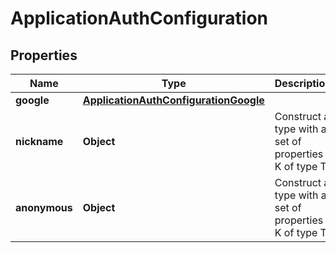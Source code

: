 

# ApplicationAuthConfiguration


## Properties

| Name | Type | Description | Notes |
|------------ | ------------- | ------------- | -------------|
|**google** | [**ApplicationAuthConfigurationGoogle**](ApplicationAuthConfigurationGoogle.md) |  |  [optional] |
|**nickname** | **Object** | Construct a type with a set of properties K of type T |  [optional] |
|**anonymous** | **Object** | Construct a type with a set of properties K of type T |  [optional] |



